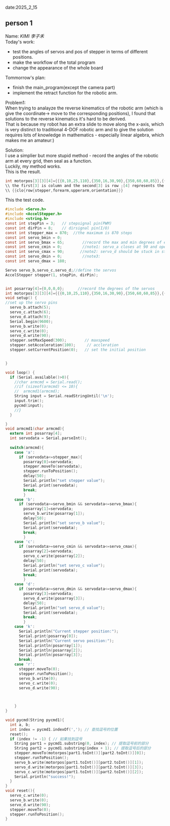 date:2025_2_15

## person 1
Name: *KIMI 李子禾*  
Today's work:
- test the angles of servos and pos of stepper in terms of different positions.
- make the workflow of the total program
- change the appearance of the whole board
  
Tommorrow's plan:
- finish the main_program(except the camera part)
- implement the retract function for the robotic arm.

Problem1:  
When trying to analayze the reverse kinematics of the robotic arm (which is give the coordinate-> move to the corresponding positions), I found that solutions to the reverse kinematics it's hard to be derived.  
That is because my robot has an extra slide to move along the x-axis, which is very distinct to traditional 4-DOF robotic arm and to give the solution requires lots of knowledge in mathematics - especially linear algebra, which makes me an amateur:)  
  
Solution:  
I use a simplier but more stupid method - record the angles of the robotic arm at every grid, then seal as a function.  
Luckily, my method works.  
This is the result.  
```C
int motorpos[3][3][4]={{{0,10,25,110},{350,16,30,90},{350,60,60,85}},{{300,0,20,135},{600,25,34,90},{600,65,90,90}},{{400,15,30,146},{870,25,34,90},{870,65,90,90}}};
\\ the first[3] is column and the second[3] is row ;[4] represents the 3 servos and 1 stepper
\\ {{clo{row{stepper,forearm,upperarm,orientation}}}
```
This the test code.  
```C
#include <Servo.h>
#include <AccelStepper.h>
#include <string.h>
const int stepPin = 3;   // stepsignal pin(PWM)
const int dirPin = 8;    // dirsignal pin(I/O)
const int stepper_max = 870;  //the maximum is 870 steps
const int servo_bmin = 0;
const int servo_bmax = 65;        //record the max and min degrees of each servo
const int servo_cmin = 0;         //note1: servo_a closes at 90 and opens at 0
const int servo_cmax = 90;       //note2: servo_d should be stuck in sth. when operating
const int servo_dmin = 0;         //note3: 
const int servo_dmax = 180;

Servo servo_b,servo_c,servo_d;//define the servos
AccelStepper stepper(1, stepPin, dirPin);


int posarray[4]={0,0,0,0};      //record the degrees of the servos
int motorpos[3][3][4]={{{0,10,25,110},{350,16,30,90},{350,60,60,85}},{{300,0,20,135},{600,25,34,90},{600,65,90,90}},{{400,15,30,146},{870,25,34,90},{870,65,90,90}}};
void setup() {
//set up the servo pins
  servo_b.attach(5);
  servo_c.attach(6);
  servo_d.attach(9);
  Serial.begin(9600);
  servo_b.write(0);
  servo_c.write(0);
  servo_d.write(90);
  stepper.setMaxSpeed(300);        // maxspeed
  stepper.setAcceleration(100);     // accleration
  stepper.setCurrentPosition(0);   // set the initial position


}

void loop() {
  if (Serial.available()>0){
    //char armcmd = Serial.read();
    //if (sizeof(armcmd) <= 10){
    //  armcmd1(armcmd);
    String input = Serial.readStringUntil('\n');
    input.trim();
    pycmd(input);
    //}
  }

}
void armcmd1(char armcmd){
  extern int posarray[4];
  int servodata = Serial.parseInt();
  
  switch(armcmd){
    case 'a':
      if (servodata<=stepper_max){
        posarray[0]=servodata;
        stepper.moveTo(servodata);
        stepper.runToPosition();
        delay(50);
        Serial.println("set stepper value");
        Serial.print(servodata);
        break;
        }
    case 'b':
      if (servodata>=servo_bmin && servodata<=servo_bmax){
        posarray[1]=servodata;
        servo_b.write(posarray[1]);
        delay(50);
        Serial.println("set servo_b value");
        Serial.print(servodata);
        break;
        }
    case 'c':
      if (servodata>=servo_cmin && servodata<=servo_cmax){
        posarray[2]=servodata;
        servo_c.write(posarray[2]);
        delay(50);
        Serial.println("set servo_c value");
        Serial.print(servodata);
        break;
        }
    case 'd':
      if (servodata>=servo_dmin && servodata<=servo_dmax){
        posarray[3]=servodata;
        servo_d.write(posarray[3]);
        delay(50);
        Serial.println("set servo_d value");
        Serial.print(servodata);
        break;
        }
    case 'k':
      Serial.println("Current stepper position:");
      Serial.print(posarray[0]);
      Serial.println("Current servo position:");
      Serial.println(posarray[1]);
      Serial.println(posarray[2]);
      Serial.println(posarray[3]);
      break;
    case 'r':
      stepper.moveTo(0);
      stepper.runToPosition();
      servo_b.write(0);
      servo_c.write(0);
      servo_d.write(90);
      


    }
}

void pycmd(String pycmd1){
  int a, b;
  int index = pycmd1.indexOf(','); // 查找逗号的位置
  reset();
  if (index != -1) { // 如果找到逗号
    String part1 = pycmd1.substring(0, index); // 提取逗号前的部分
    String part2 = pycmd1.substring(index + 1); // 提取逗号后的部分
    stepper.moveTo(motorpos[part1.toInt()][part2.toInt()][0]);
    stepper.runToPosition();
    servo_b.write(motorpos[part1.toInt()][part2.toInt()][1]);
    servo_d.write(motorpos[part1.toInt()][part2.toInt()][3]);
    servo_c.write(motorpos[part1.toInt()][part2.toInt()][2]);
    Serial.println("success!");
  }
}
void reset(){
  servo_c.write(0);
  servo_b.write(0);
  servo_d.write(90);
  stepper.moveTo(0);
  stepper.runToPosition();
}
```



